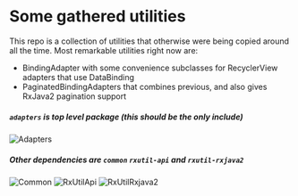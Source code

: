 # Some gathered utilities

This repo is a collection of utilities that otherwise were being copied around all the time. Most remarkable utilities right now are:

* BindingAdapter with some convenience subclasses for RecyclerView adapters that use DataBinding
* PaginatedBindingAdapters that combines previous, and also gives RxJava2 pagination support

##### `adapters` is top level package (this should be the only include)
![Adapters](https://img.shields.io/maven-central/v/com.inqbarna.util/adapters?label=adapters)

##### Other dependencies are `common` `rxutil-api` and `rxutil-rxjava2`

![Common](https://img.shields.io/maven-central/v/com.inqbarna.util/common?label=common)
![RxUtilApi](https://img.shields.io/maven-central/v/com.inqbarna.util/rxutil-api?label=rxutil-api)
![RxUtilRxjava2](https://img.shields.io/maven-central/v/com.inqbarna.util/rxutil-rxjava2?label=rxutil-rxjava2)
